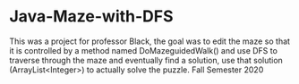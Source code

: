 # Java-Maze-with-DFS
This was a project for professor Black, the goal was to edit the maze so that it is controlled by a method named DoMazeguidedWalk() and use DFS to traverse through the maze and eventually find a solution, use that solution (ArrayList&lt;Integer>) to actually solve the puzzle. Fall Semester 2020
